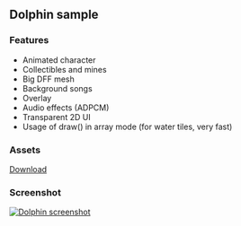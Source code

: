 ## Dolphin sample  

### Features  
- Animated character
- Collectibles and mines
- Big DFF mesh
- Background songs
- Overlay
- Audio effects (ADPCM)
- Transparent 2D UI
- Usage of draw() in array mode (for water tiles, very fast)

### Assets
[Download](http://apgcglz.cluster028.hosting.ovh.net/tyra/1.29.1/samples/dolphin/assets.zip) 

### Screenshot  

[![Dolphin screenshot][dolphin-screenshot]](#) 

[dolphin-screenshot]: http://apgcglz.cluster028.hosting.ovh.net/tyra/1.29.1/samples/dolphin/dolphin.gif 
